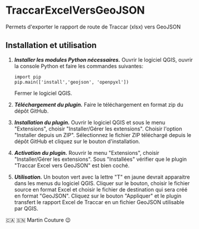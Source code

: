 # TraccarExcelVersGeoJSON
Permets d'exporter le rapport de route de Traccar (xlsx) vers GeoJSON

## Installation et utilisation

 1. **_Installer les modules Python nécessaires._** Ouvrir le logiciel QGIS, ouvrir la console Python et faire les commandes suivantes:
	 ```
	import pip
	pip.main(['install','geojson', 'openpyxl'])
	```
	Fermer le logiciel QGIS. 

 2. **_Téléchargement du plugin._** Faire le téléchargement en format zip du dépôt GitHub. 
 3. **_Installation du plugin._** Ouvrir le logiciel QGIS et sous le menu "Extensions", choisir "Installer/Gérer les extensions". Choisir l'option "Installer depuis un ZIP". Sélectionnez le fichier ZIP téléchargé depuis le dépôt GitHub et cliquez sur le bouton d'installation. 
 4. **_Activation du plugin._** Rouvrir le menu "Extensions", choisir "Installer/Gérer les extensions". Sous "Installées" vérifier que le plugin "Traccar Excel vers GeoJSON" est bien coché. 
 5. **_Utilisation._** Un bouton vert avec la lettre "T" en jaune devrait apparaitre dans les menus du logiciel QGIS. Cliquer sur le bouton, choisir le fichier source en format Excel et choisir le fichier de destination qui sera créé en format "GeoJSON".  Cliquez sur le bouton "Appliquer" et le plugin transfert le rapport Excel de Traccar en un fichier GeoJSON utilisable par QGIS. 

:canada: :senegal:
Martin Couture :wink: 
